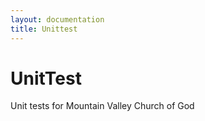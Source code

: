 ```yaml
---
layout: documentation
title: Unittest
---
```

# UnitTest

Unit tests for Mountain Valley Church of God